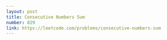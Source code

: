 ```yaml
---
layout: post
title: Consecutive Numbers Sum
number: 829
link: https://leetcode.com/problems/consecutive-numbers-sum
---
```

